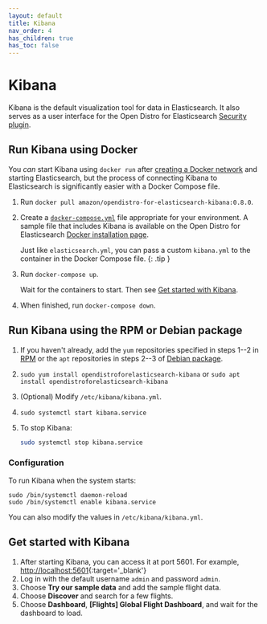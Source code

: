 ```yaml
---
layout: default
title: Kibana
nav_order: 4
has_children: true
has_toc: false
---
```


# Kibana

Kibana is the default visualization tool for data in Elasticsearch. It also serves as a user interface for the Open Distro for Elasticsearch [Security plugin](../security/).


## Run Kibana using Docker

You *can* start Kibana using `docker run` after [creating a Docker network](https://docs.docker.com/engine/reference/commandline/network_create/) and starting Elasticsearch, but the process of connecting Kibana to Elasticsearch is significantly easier with a Docker Compose file.

1. Run `docker pull amazon/opendistro-for-elasticsearch-kibana:0.8.0`.

1. Create a [`docker-compose.yml`](https://docs.docker.com/compose/compose-file/) file appropriate for your environment. A sample file that includes Kibana is available on the Open Distro for Elasticsearch [Docker installation page](../install/docker/#sample-docker-compose-file).

   Just like `elasticsearch.yml`, you can pass a custom `kibana.yml` to the container in the Docker Compose file.
   {: .tip }

1. Run `docker-compose up`.

   Wait for the containers to start. Then see [Get started with Kibana](#get-started-with-kibana).

1. When finished, run `docker-compose down`.


## Run Kibana using the RPM or Debian package

1. If you haven't already, add the `yum` repositories specified in steps 1--2 in [RPM](../install/rpm) or the `apt` repositories in steps 2--3 of [Debian package](../install/deb).
1. `sudo yum install opendistroforelasticsearch-kibana` or `sudo apt install opendistroforelasticsearch-kibana`
1. (Optional) Modify `/etc/kibana/kibana.yml`.
1. `sudo systemctl start kibana.service`
1. To stop Kibana:

   ```bash
   sudo systemctl stop kibana.service
   ```


### Configuration

To run Kibana when the system starts:

```
sudo /bin/systemctl daemon-reload
sudo /bin/systemctl enable kibana.service
```

You can also modify the values in `/etc/kibana/kibana.yml`.


## Get started with Kibana

1. After starting Kibana, you can access it at port 5601. For example, [http://localhost:5601](http://localhost:5601){:target='\_blank'}
1. Log in with the default username `admin` and password `admin`.
1. Choose **Try our sample data** and add the sample flight data.
1. Choose **Discover** and search for a few flights.
1. Choose **Dashboard**, **[Flights] Global Flight Dashboard**, and wait for the dashboard to load.
